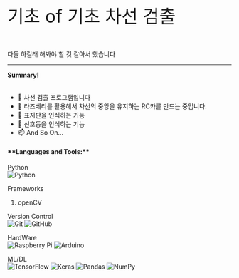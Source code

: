 <span style = "font-size : 40px" title="hehehe">기초 of 기초 차선 검출</span>

<br />
<br />
다들 하길래 해봐야 할 것 같아서 했습니다
<br />

<hr />

**Summary!**<br /><br />
- 👨 차선 검출 프로그램입니다<br />
- 🌱 라즈베리를 활용해서 차선의 중앙을 유지하는 RC카를 만드는 중입니다.<br />
- 🤔 표지판을 인식하는 기능 <br />
- 💼 신호등을 인식하는 기능 <br />
- 📫 And So On...<br />

<h4>**Languages and Tools:**  </h4>


Python <br />
<img alt="Python" src="https://img.shields.io/badge/python%20-%2314354C.svg?&style=for-the-badge&logo=python&logoColor=white"/><br />

Frameworks<br />
1. openCV

Version Control<br />
<img alt="Git" src="https://img.shields.io/badge/git%20-%23F05033.svg?&style=for-the-badge&logo=git&logoColor=white"/> 
<img alt="GitHub" src="https://img.shields.io/badge/github%20-%23121011.svg?&style=for-the-badge&logo=github&logoColor=white"/>  <br/>

HardWare <br />
<img alt="Raspberry Pi" src="https://img.shields.io/badge/-Raspberry%20Pi-C51A4A?style=for-the-badge&logo=Raspberry-Pi"/>
<img alt="Arduino" src="https://img.shields.io/badge/-Arduino-00979D?style=for-the-badge&logo=Arduino&logoColor=white"/> <br />

ML/DL<br />
<img alt="TensorFlow" src="https://img.shields.io/badge/TensorFlow%20-%23FF6F00.svg?&style=for-the-badge&logo=TensorFlow&logoColor=white" />
<img alt="Keras" src="https://img.shields.io/badge/Keras%20-%23D00000.svg?&style=for-the-badge&logo=Keras&logoColor=white"/>
<img alt="Pandas" src="https://img.shields.io/badge/pandas%20-%23150458.svg?&style=for-the-badge&logo=pandas&logoColor=white" />
<img alt="NumPy" src="https://img.shields.io/badge/numpy%20-%23013243.svg?&style=for-the-badge&logo=numpy&logoColor=white" /> <br/>




